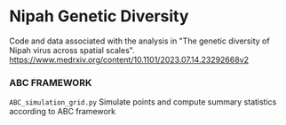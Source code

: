 # Nipah Genetic Diversity

Code and data associated with the analysis in "The genetic diversity of Nipah virus across spatial scales". https://www.medrxiv.org/content/10.1101/2023.07.14.23292668v2

### **ABC FRAMEWORK** 
```ABC_simulation_grid.py``` Simulate points and compute summary statistics according to ABC framework
